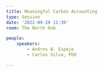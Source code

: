 ```yaml
---
title: Meaningful Carbon Accounting
type: Session
date: '2022-09-29 11:30'
room: The North Hub

people:
    speakers:
        - Andres B. Espejo
        - Carlos Silva, PhD

---
```

